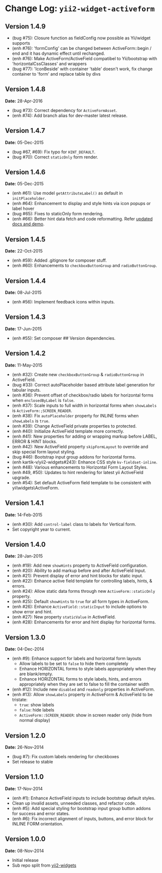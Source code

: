 Change Log: `yii2-widget-activeform`
====================================

## Version 1.4.9
- (bug #75): Closure function as fieldConfig now possible as Yii/widget supports
- (enh #76): 'formConfig' can be changed between ActiveForm::begin / end and it has dynamic effect until rechanged.
- (enh #76): Make ActiveForm/ActiveField compatibel to Yii/bootstrap with 'horizontalCssClasses' and wrappers
- (bug #77): 'IconBeside' with container 'table' doesn't work, fix change container to 'form' and replace table by divs

## Version 1.4.8

**Date:** 28-Apr-2016

- (bug #73): Correct dependency for `ActiveFormAsset`.
- (enh #74): Add branch alias for dev-master latest release.

## Version 1.4.7

**Date:** 05-Dec-2015

- (bug #67, #69): Fix typo for `HINT_DEFAULT`.
- (bug #70): Correct `staticOnly` form render.

## Version 1.4.6

**Date:** 05-Dec-2015

- (enh #61): Use model `getAttributeLabel()` as default in `initPlaceholder`.
- (enh #64): Enhancement to display and style hints via icon popups or label hover
- (bug #65): Fixes to staticOnly form rendering.
- (enh #66): Better hint data fetch and code reformatting. Refer [updated docs and demo](http://demos.krajee.com/widget-details/active-field#input-hints).

## Version 1.4.5

**Date:** 22-Oct-2015

- (enh #59): Added .gitignore for composer stuff.
- (enh #60): Enhancements to `checkboxButtonGroup` and `radioButtonGroup`.


## Version 1.4.4

**Date:** 08-Jul-2015

- (enh #56): Implement feedback icons within inputs.

## Version 1.4.3

**Date:** 17-Jun-2015

- (enh #55): Set composer ## Version dependencies.

## Version 1.4.2

**Date:** 11-May-2015

- (enh #32): Create new `checkboxButtonGroup` & `radioButtonGroup` in ActiveField.
- (bug #33): Correct autoPlaceholder based attribute label generation for tabular inputs.
- (enh #36): Prevent offset of checkbox/radio labels for horizontal forms when `enclosedByLabel` is `false`.
- (enh #37): Scale inputs to full width in horizontal forms when `showLabels` is `ActiveForm:;SCREEN_READER`.
- (enh #38): Fix `autoPlaceholder` property for INLINE forms when `showLabels` is `true`.
- (enh #39): Change ActiveField private properties to protected.
- (enh #40): Initialize ActiveField template more correctly.
- (enh #41): New properties for adding or wrapping markup before LABEL, ERROR & HINT blocks.
- (enh #42): New ActiveField property `skipFormLayout` to override and skip special form layout styling.
- (bug #46): Bootstrap input group addons for horizontal forms.
- (enh kartik-v/yii2-widgets#243): Enhance CSS style `kv-fieldset-inline`.
- (enh #48): Various enhancements to Horizontal Form Layout Styles.
- (enh #49, #50): Updates to hint rendering for latest yii ActiveField upgrade.
- (enh #54): Set default ActiveForm field template to be consistent with yii\widgets\ActiveForm.

## Version 1.4.1

**Date:** 14-Feb-2015

- (enh #30): Add `control-label` class to labels for Vertical form.
- Set copyright year to current.

## Version 1.4.0

**Date:** 28-Jan-2015

- (enh #19): Add new `showHints` property to ActiveField configuration.
- (enh #20): Ability to add markup before and after ActiveField Input.
- (enh #21): Prevent display of error and hint blocks for static input.
- (enh #22): Enhance active field template for controlling labels, hints, & errors.
- (enh #24): Allow static data forms through new `ActiveForm::staticOnly` property.
- (enh #25): Default `showHints` to `true` for all form types in ActiveForm.
- (enh #26): Enhance `ActiveField::staticInput` to include options to show error and hint.
- (enh #27): New property `staticValue` in ActiveField.
- (enh #28): Enhancements for error and hint display for horizontal forms.

## Version 1.3.0

**Date:** 04-Dec-2014

- (enh #9): Enhance support for labels and horizontal form layouts
    - Allow labels to be set to `false` to hide them completely
    - Enhance HORIZONTAL forms to style labels appropriately when they are blank/empty.
    - Enhance HORIZONTAL forms to style labels, hints, and errors appropriately when they are set to false to fill the container width
- (enh #12): Include new `disabled` and `readonly` properties in ActiveForm.
- (enh #13): Allow `showLabels` property in ActiveForm & ActiveField to be tristate:
    - `true`: show labels
    - `false`: hide labels
    - `ActiveForm::SCREEN_READER`: show in screen reader only (hide from normal display)
    
## Version 1.2.0

**Date:** 26-Nov-2014

- (bug #7): Fix custom labels rendering for checkboxes
- Set release to stable

## Version 1.1.0

**Date:** 17-Nov-2014

- (enh #1): Enhance ActiveField inputs to include bootstrap default styles.
- Clean up invalid assets, unneeded classes, and refactor code.
- (enh #5): Add special styling for bootstrap input group button addons for success and error states.
- (enh #6): Fix incorrect alignment of inputs, buttons, and error block for INLINE FORM orientation.

## Version 1.0.0

**Date:** 08-Nov-2014

- Initial release 
- Sub repo split from [yii2-widgets](https://github.com/kartik-v/yii2-widgets)